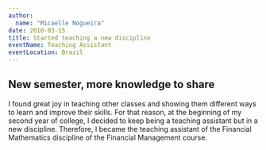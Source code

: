 ```yaml
---
author:
  name: "Micaelle Nogueira"
date: 2010-03-15
title: Started teaching a new discipline
eventName: Teaching Assistant 
eventLocation: Brazil
---
```


## New semester, more knowledge to share

I found great joy in teaching other classes and showing them different ways to learn and improve their skills. For that reason, at the beginning of my second year of college, I decided to keep being a teaching assistant but in a new discipline. Therefore, I became the teaching assistant of the Financial Mathematics discipline of the Financial Management course.
